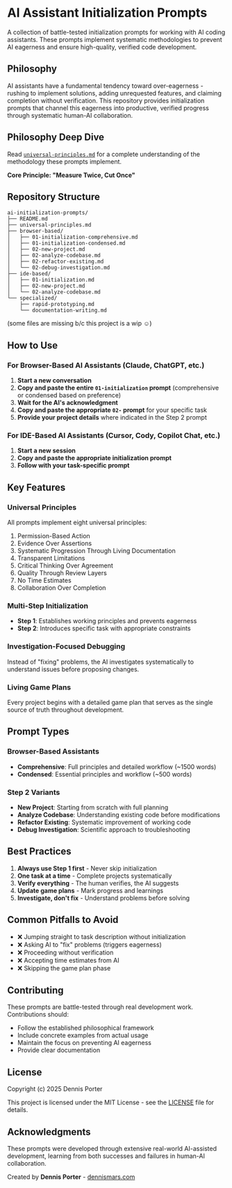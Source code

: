 # AI Assistant Initialization Prompts

A collection of battle-tested initialization prompts for working with AI coding assistants. These prompts implement systematic methodologies to prevent AI eagerness and ensure high-quality, verified code development.

## Philosophy

AI assistants have a fundamental tendency toward over-eagerness - rushing to implement solutions, adding unrequested features, and claiming completion without verification. This repository provides initialization prompts that channel this eagerness into productive, verified progress through systematic human-AI collaboration.

## Philosophy Deep Dive

Read [`universal-principles.md`](universal-principles.md) for a complete understanding of the methodology these prompts implement.

**Core Principle: "Measure Twice, Cut Once"**

## Repository Structure

```
ai-initialization-prompts/
├── README.md
├── universal-principles.md
├── browser-based/
│   ├── 01-initialization-comprehensive.md
│   ├── 01-initialization-condensed.md
│   ├── 02-new-project.md
│   ├── 02-analyze-codebase.md
│   ├── 02-refactor-existing.md
│   └── 02-debug-investigation.md
├── ide-based/
│   ├── 01-initialization.md
│   ├── 02-new-project.md
│   └── 02-analyze-codebase.md
└── specialized/
    ├── rapid-prototyping.md
    └── documentation-writing.md
```

(some files are missing b/c this project is a wip ☺️)

## How to Use

### For Browser-Based AI Assistants (Claude, ChatGPT, etc.)

1. **Start a new conversation**
2. **Copy and paste the entire `01-initialization` prompt** (comprehensive or condensed based on preference)
3. **Wait for the AI's acknowledgment**
4. **Copy and paste the appropriate `02-` prompt** for your specific task
5. **Provide your project details** where indicated in the Step 2 prompt

### For IDE-Based AI Assistants (Cursor, Cody, Copilot Chat, etc.)

1. **Start a new session**
2. **Copy and paste the appropriate initialization prompt**
3. **Follow with your task-specific prompt**

## Key Features

### Universal Principles
All prompts implement eight universal principles:
1. Permission-Based Action
2. Evidence Over Assertions
3. Systematic Progression Through Living Documentation
4. Transparent Limitations
5. Critical Thinking Over Agreement
6. Quality Through Review Layers
7. No Time Estimates
8. Collaboration Over Completion

### Multi-Step Initialization
- **Step 1**: Establishes working principles and prevents eagerness
- **Step 2**: Introduces specific task with appropriate constraints

### Investigation-Focused Debugging
Instead of "fixing" problems, the AI investigates systematically to understand issues before proposing changes.

### Living Game Plans
Every project begins with a detailed game plan that serves as the single source of truth throughout development.

## Prompt Types

### Browser-Based Assistants
- **Comprehensive**: Full principles and detailed workflow (~1500 words)
- **Condensed**: Essential principles and workflow (~500 words)

### Step 2 Variants
- **New Project**: Starting from scratch with full planning
- **Analyze Codebase**: Understanding existing code before modifications
- **Refactor Existing**: Systematic improvement of working code
- **Debug Investigation**: Scientific approach to troubleshooting

## Best Practices

1. **Always use Step 1 first** - Never skip initialization
2. **One task at a time** - Complete projects systematically
3. **Verify everything** - The human verifies, the AI suggests
4. **Update game plans** - Mark progress and learnings
5. **Investigate, don't fix** - Understand problems before solving

## Common Pitfalls to Avoid

- ❌ Jumping straight to task description without initialization
- ❌ Asking AI to "fix" problems (triggers eagerness)
- ❌ Proceeding without verification
- ❌ Accepting time estimates from AI
- ❌ Skipping the game plan phase

## Contributing

These prompts are battle-tested through real development work. Contributions should:
- Follow the established philosophical framework
- Include concrete examples from actual usage
- Maintain the focus on preventing AI eagerness
- Provide clear documentation

## License

Copyright (c) 2025 Dennis Porter

This project is licensed under the MIT License - see the [LICENSE](LICENSE) file for details.

## Acknowledgments

These prompts were developed through extensive real-world AI-assisted development, learning from both successes and failures in human-AI collaboration.

Created by **Dennis Porter** - [dennismars.com](https://www.dennismars.com/)